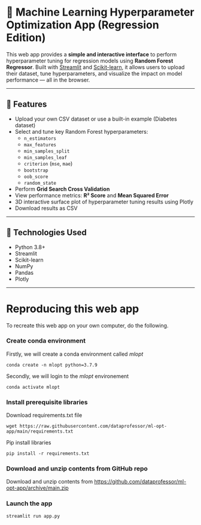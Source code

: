 # 🤖 Machine Learning Hyperparameter Optimization App (Regression Edition)

This web app provides a **simple and interactive interface** to perform hyperparameter tuning for regression models using **Random Forest Regressor**. Built with [Streamlit](https://streamlit.io/) and [Scikit-learn](https://scikit-learn.org/), it allows users to upload their dataset, tune hyperparameters, and visualize the impact on model performance — all in the browser.

---

## 📌 Features

- Upload your own CSV dataset or use a built-in example (Diabetes dataset)
- Select and tune key Random Forest hyperparameters:
  - `n_estimators`
  - `max_features`
  - `min_samples_split`
  - `min_samples_leaf`
  - `criterion` (`mse`, `mae`)
  - `bootstrap`
  - `oob_score`
  - `random_state`
- Perform **Grid Search Cross Validation**
- View performance metrics: **R² Score** and **Mean Squared Error**
- 3D interactive surface plot of hyperparameter tuning results using Plotly
- Download results as CSV

---

## 🧰 Technologies Used

- Python 3.8+
- Streamlit
- Scikit-learn
- NumPy
- Pandas
- Plotly

---

# Reproducing this web app
To recreate this web app on your own computer, do the following.

### Create conda environment
Firstly, we will create a conda environment called *mlopt*
```
conda create -n mlopt python=3.7.9
```
Secondly, we will login to the *mlopt* environement
```
conda activate mlopt
```
### Install prerequisite libraries

Download requirements.txt file

```
wget https://raw.githubusercontent.com/dataprofessor/ml-opt-app/main/requirements.txt

```

Pip install libraries
```
pip install -r requirements.txt
```

###  Download and unzip contents from GitHub repo

Download and unzip contents from https://github.com/dataprofessor/ml-opt-app/archive/main.zip

###  Launch the app

```
streamlit run app.py
```